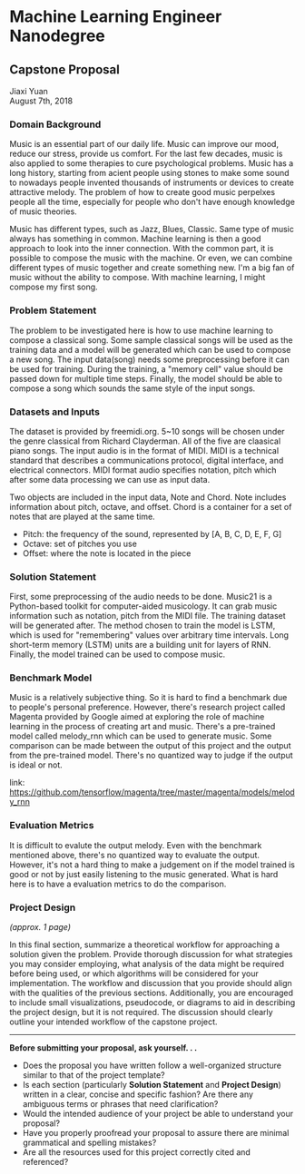 # Machine Learning Engineer Nanodegree
## Capstone Proposal
Jiaxi Yuan  
August 7th, 2018

### Domain Background

Music is an essential part of our daily life. Music can improve our mood, reduce our stress, provide us comfort. For the last few decades, music is also applied to some therapies to cure psychological problems. Music has a long history, starting from acient people using stones to make some sound to nowadays people invented thousands of instruments or devices to create attractive melody. The problem of how to create good music perpelxes people all the time, especially for people who don't have enough knowledge of music theories. 

Music has different types, such as Jazz, Blues, Classic. Same type of  music always has something in common. Machine learning is then a good approach to look into the inner connection. With the common part, it is possible to compose the music with the machine. Or even, we can combine different types of music together and create something new. I'm a big fan of music without the ability to compose. With machine learning, I might compose my first song.

### Problem Statement

The problem to be investigated here is how to use machine learning to compose a classical song. Some sample classical songs will be used as the training data and a model will be generated which can be used to compose a new song. The input data(song) needs some preprocessing before it can be used for training. During the training, a "memory cell" value should be passed down for multiple time steps. Finally, the model should be able to compose a song which sounds the same style of the input songs.

### Datasets and Inputs

The dataset is provided by freemidi.org. 5~10 songs will be chosen under the genre classical from Richard Clayderman. All of the five are claasical piano songs. The input audio is in the format of MIDI. MIDI is a technical standard that describes a communications protocol, digital interface, and electrical connectors. MIDI format audio specifies notation, pitch which after some data processing we can use as input data.

Two objects are included in the input data, Note and Chord. Note includes information about pitch, octave, and offset. Chord is a container for a set of notes that are played at the same time.
- Pitch: the frequency of the sound, represented by [A, B, C, D, E, F, G]
- Octave: set of pitches you use
- Offset: where the note is located in the piece

### Solution Statement

First, some preprocessing of the audio needs to be done. Music21 is a Python-based toolkit for computer-aided musicology. It can grab music information such as notation, pitch from the MIDI file. The training dataset will be generated after. The method chosen to train the model is LSTM, which is used for "remembering" values over arbitrary time intervals. Long short-term memory (LSTM) units are a building unit for layers of RNN. Finally, the model trained can be used to compose music.

### Benchmark Model

Music is a relatively subjective thing. So it is hard to find a benchmark due to people's personal preference. However, there's research project called Magenta provided by Google aimed at exploring the role of machine learning in the process of creating art and music. There's a pre-trained model called melody_rnn which can be used to generate music. Some comparison can be made between the output of this project and the output from the pre-trained model. There's no quantized way to judge if the output is ideal or not.

link: https://github.com/tensorflow/magenta/tree/master/magenta/models/melody_rnn

### Evaluation Metrics

It is difficult to evalute the output melody. Even with the benchmark mentioned above, there's no quantized way to evaluate the output. However, it's not a hard thing to make a judgement on if the model trained is good or not by just easily listening to the music generated. What is hard here is to have a evaluation metrics to do the comparison.

### Project Design
_(approx. 1 page)_

In this final section, summarize a theoretical workflow for approaching a solution given the problem. Provide thorough discussion for what strategies you may consider employing, what analysis of the data might be required before being used, or which algorithms will be considered for your implementation. The workflow and discussion that you provide should align with the qualities of the previous sections. Additionally, you are encouraged to include small visualizations, pseudocode, or diagrams to aid in describing the project design, but it is not required. The discussion should clearly outline your intended workflow of the capstone project.

-----------

**Before submitting your proposal, ask yourself. . .**

- Does the proposal you have written follow a well-organized structure similar to that of the project template?
- Is each section (particularly **Solution Statement** and **Project Design**) written in a clear, concise and specific fashion? Are there any ambiguous terms or phrases that need clarification?
- Would the intended audience of your project be able to understand your proposal?
- Have you properly proofread your proposal to assure there are minimal grammatical and spelling mistakes?
- Are all the resources used for this project correctly cited and referenced?
